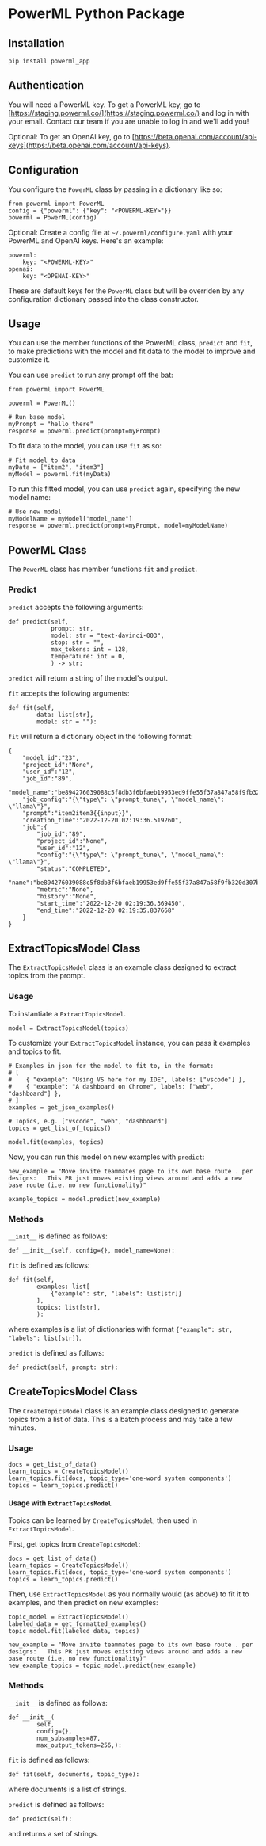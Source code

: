 # PowerML Python Package

## Installation

    pip install powerml_app

## Authentication
You will need a PowerML key. To get a PowerML key, go to [https://staging.powerml.co/](https://staging.powerml.co/) and log in with your email. Contact our team if you are unable to log in and we'll add you!

Optional: To get an OpenAI key, go to [https://beta.openai.com/account/api-keys](https://beta.openai.com/account/api-keys).

## Configuration

You configure the `PowerML` class by passing in a dictionary like so:

    from powerml import PowerML
    config = {"powerml": {"key": "<POWERML-KEY>"}}
    powerml = PowerML(config)

Optional: Create a config file at `~/.powerml/configure.yaml` with your PowerML and OpenAI keys. Here's an example:

    powerml:
        key: "<POWERML-KEY>"
    openai:
        key: "<OPENAI-KEY>"

These are default keys for the `PowerML` class but will be overriden by any configuration dictionary passed into the class constructor.

## Usage

You can use the member functions of the PowerML class, `predict` and `fit`, to make predictions with the model and fit data to the model to improve and customize it. 

You can use `predict` to run any prompt off the bat:

    from powerml import PowerML

    powerml = PowerML()
    
    # Run base model
    myPrompt = "hello there"
    response = powerml.predict(prompt=myPrompt)

To fit data to the model, you can use `fit` as so:

    # Fit model to data
    myData = ["item2", "item3"]
    myModel = powerml.fit(myData)

To run this fitted model, you can use `predict` again, specifying the new model name:

    # Use new model
    myModelName = myModel["model_name"]
    response = powerml.predict(prompt=myPrompt, model=myModelName)


## PowerML Class

The `PowerML` class has member functions `fit` and `predict`.

### Predict

`predict` accepts the following arguments:

    def predict(self,
                prompt: str,
                model: str = "text-davinci-003",
                stop: str = "",
                max_tokens: int = 128,
                temperature: int = 0,
                ) -> str:

`predict` will return a string of the model's output.

`fit` accepts the following arguments:

    def fit(self,
            data: list[str],
            model: str = ""):

`fit` will return a dictionary object in the following format:

    {
        "model_id":"23",
        "project_id":"None",
        "user_id":"12",
        "job_id":"89",
        "model_name":"be894276039088c5f8db3f6bfaeb19953ed9ffe55f37a847a58f9fb320d307bc",
        "job_config":"{\"type\": \"prompt_tune\", \"model_name\": \"llama\"}",
        "prompt":"item2item3{{input}}",
        "creation_time":"2022-12-20 02:19:36.519260",
        "job":{
            "job_id":"89",
            "project_id":"None",
            "user_id":"12",
            "config":"{\"type\": \"prompt_tune\", \"model_name\": \"llama\"}",
            "status":"COMPLETED",
            "name":"be894276039088c5f8db3f6bfaeb19953ed9ffe55f37a847a58f9fb320d307bc",
            "metric":"None",
            "history":"None",
            "start_time":"2022-12-20 02:19:36.369450",
            "end_time":"2022-12-20 02:19:35.837668"
        }
    }
    

## ExtractTopicsModel Class

The `ExtractTopicsModel` class is an example class designed to extract topics from the prompt.

### Usage
To instantiate a `ExtractTopicsModel`.

    model = ExtractTopicsModel(topics)

To customize your `ExtractTopicsModel` instance, you can pass it examples and topics to fit.

    # Examples in json for the model to fit to, in the format:
    # [
    #    { "example": "Using VS here for my IDE", labels: ["vscode"] },
    #    { "example": "A dashboard on Chrome", labels: ["web", "dashboard"] },
    # ]
    examples = get_json_examples()

    # Topics, e.g. ["vscode", "web", "dashboard"]
    topics = get_list_of_topics()
    
    model.fit(examples, topics)

Now, you can run this model on new examples with `predict`:

    new_example = "Move invite teammates page to its own base route . per designs:   This PR just moves existing views around and adds a new base route (i.e. no new functionality)"
    
    example_topics = model.predict(new_example)

### Methods

`__init__` is defined as follows:

    def __init__(self, config={}, model_name=None):

`fit` is defined as follows:

    def fit(self, 
            examples: list[
                {"example": str, "labels": list[str]}
            ],
            topics: list[str],
            ):

where examples is a list of dictionaries with format `{"example": str, "labels": list[str]}`.

`predict` is defined as follows:

    def predict(self, prompt: str):

## CreateTopicsModel Class

The `CreateTopicsModel` class is an example class designed to generate topics from a list of data. This is a batch process and may take a few minutes.

### Usage

    docs = get_list_of_data()
    learn_topics = CreateTopicsModel()
    learn_topics.fit(docs, topic_type='one-word system components')
    topics = learn_topics.predict()

#### Usage with `ExtractTopicsModel`
Topics can be learned by `CreateTopicsModel`, then used in `ExtractTopicsModel`. 

First, get topics from `CreateTopicsModel`:
    
    docs = get_list_of_data()
    learn_topics = CreateTopicsModel()
    learn_topics.fit(docs, topic_type='one-word system components')
    topics = learn_topics.predict()

Then, use `ExtractTopicsModel` as you normally would (as above) to fit it to examples, and then predict on new examples:

    topic_model = ExtractTopicsModel()
    labeled_data = get_formatted_examples()
    topic_model.fit(labeled_data, topics)

    new_example = "Move invite teammates page to its own base route . per designs:   This PR just moves existing views around and adds a new base route (i.e. no new functionality)"
    new_example_topics = topic_model.predict(new_example)

### Methods

`__init__` is defined as follows:

    def __init__(
            self,
            config={},
            num_subsamples=87,
            max_output_tokens=256,):

`fit` is defined as follows:

    def fit(self, documents, topic_type):

where documents is a list of strings.

`predict` is defined as follows:

    def predict(self):

and returns a set of strings.
